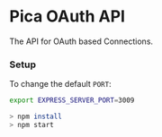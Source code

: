 # Pica OAuth API

The API for OAuth based Connections.

### Setup

To change the default `PORT`:

```bash
export EXPRESS_SERVER_PORT=3009
```

```bash
> npm install
> npm start
```
